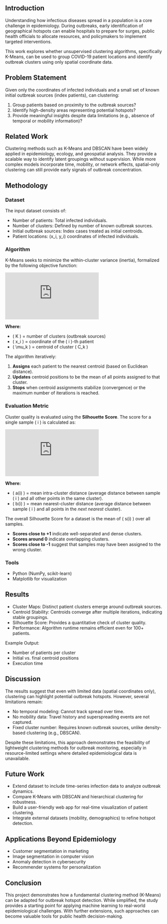 ## Introduction
Understanding how infectious diseases spread in a population is a core challenge in epidemiology. During outbreaks, early identification of geographical hotspots can enable hospitals to prepare for surges, public health officials to allocate resources, and policymakers to implement targeted interventions.

This work explores whether unsupervised clustering algorithms, specifically K-Means, can be used to group COVID-19 patient locations and identify outbreak clusters using only spatial coordinate data.

## Problem Statement

Given only the coordinates of infected individuals and a small set of known initial outbreak sources (index patients), can clustering:
1. Group patients based on proximity to the outbreak sources?
2. Identify high-density areas representing potential hotspots?
3. Provide meaningful insights despite data limitations (e.g., absence of temporal or mobility information)?

## Related Work
Clustering methods such as K-Means and DBSCAN have been widely applied in epidemiology, ecology, and geospatial analysis. They provide a scalable way to identify latent groupings without supervision. While more complex models incorporate time, mobility, or network effects, spatial-only clustering can still provide early signals of outbreak concentration.

## Methodology
### Dataset
The input dataset consists of:
- Number of patients: Total infected individuals.
- Number of clusters: Defined by number of known outbreak sources.
- Initial outbreak sources: Index cases treated as initial centroids.
- Patient locations: (x_i, y_i) coordinates of infected individuals.

### Algorithm

K-Means seeks to minimize the within-cluster variance (inertia), formalized by the following objective function:

![J = \sum_{k=1}^{K} \sum_{x_i \in C_k} \| x_i - \mu_k \|^2](https://latex.codecogs.com/svg.latex?J%20%3D%20%5Csum_%7Bk%3D1%7D%5E%7BK%7D%20%5Csum_%7Bx_i%20%5Cin%20C_k%7D%20%5C%7C%20x_i%20-%20%5Cmu_k%20%5C%7C%5E2)

**Where:**
*   \( K \) = number of clusters (outbreak sources)
*   \( x_i \) = coordinate of the \( i \)-th patient
*   \( \mu_k \) = centroid of cluster \( C_k \)

The algorithm iteratively:
1.  **Assigns** each patient to the nearest centroid (based on Euclidean distance).
2.  **Updates** centroid positions to be the mean of all points assigned to that cluster.
3.  **Stops** when centroid assignments stabilize (convergence) or the maximum number of iterations is reached.

### Evaluation Metric

Cluster quality is evaluated using the **Silhouette Score**. The score for a single sample \( i \) is calculated as:

![s(i) = \frac{b(i) - a(i)}{\max\{a(i), b(i)\}}](https://latex.codecogs.com/svg.latex?s%28i%29%20%3D%20%5Cfrac%7Bb%28i%29%20-%20a%28i%29%7D%7B%5Cmax%5C%7Ba%28i%29%2C%20b%28i%29%5C%7D%7D)

**Where:**
*   \( a(i) \) = mean intra-cluster distance (average distance between sample \( i \) and all other points in the same cluster).
*   \( b(i) \) = mean nearest-cluster distance (average distance between sample \( i \) and all points in the *next nearest* cluster).

The overall Silhouette Score for a dataset is the mean of \( s(i) \) over all samples.
*   **Scores close to +1** indicate well-separated and dense clusters.
*   **Scores around 0** indicate overlapping clusters.
*   **Scores close to -1** suggest that samples may have been assigned to the wrong cluster.

### Tools
- Python (NumPy, scikit-learn)
- Matplotlib for visualization

## Results
- Cluster Maps: Distinct patient clusters emerge around outbreak sources.
- Centroid Stability: Centroids converge after multiple iterations, indicating stable groupings.
- Silhouette Score: Provides a quantitative check of cluster quality.
- Performance: Algorithm runtime remains efficient even for 100+ patients.

Example Output:
- Number of patients per cluster
- Initial vs. final centroid positions
- Execution time

## Discussion

The results suggest that even with limited data (spatial coordinates only), clustering can highlight potential outbreak hotspots. However, several limitations remain:
- No temporal modeling: Cannot track spread over time.
- No mobility data: Travel history and superspreading events are not captured.
- Fixed cluster number: Requires known outbreak sources, unlike density-based clustering (e.g., DBSCAN).

Despite these limitations, this approach demonstrates the feasibility of lightweight clustering methods for outbreak monitoring, especially in resource-limited settings where detailed epidemiological data is unavailable.


## Future Work
- Extend dataset to include time-series infection data to analyze outbreak dynamics.
- Compare K-Means with DBSCAN and hierarchical clustering for robustness.
- Build a user-friendly web app for real-time visualization of patient clustering.
- Integrate external datasets (mobility, demographics) to refine hotspot detection.

## Applications Beyond Epidemiology
- Customer segmentation in marketing
- Image segmentation in computer vision
- Anomaly detection in cybersecurity
- Recommender systems for personalization

## Conclusion
This project demonstrates how a fundamental clustering method (K-Means) can be adapted for outbreak hotspot detection. While simplified, the study provides a starting point for applying machine learning to real-world epidemiological challenges. With further extensions, such approaches can become valuable tools for public health decision-making.
